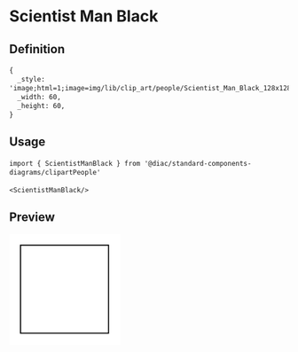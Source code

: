 # Scientist Man Black

## Definition

```
{
  _style: 'image;html=1;image=img/lib/clip_art/people/Scientist_Man_Black_128x128.pngstrokeColor=none;',
  _width: 60,
  _height: 60,
}
```

## Usage

```
import { ScientistManBlack } from '@diac/standard-components-diagrams/clipartPeople'

<ScientistManBlack/>
```

## Preview

<img src="./scientist-man-black.png" width="200"/>
